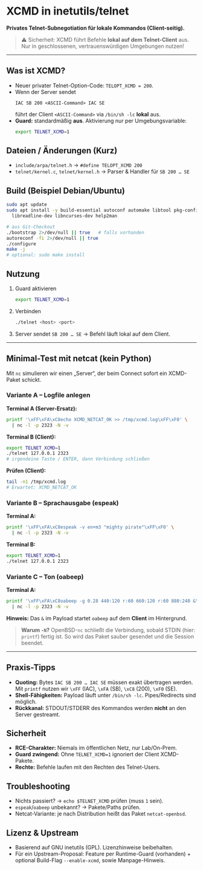 # XCMD in inetutils/telnet

**Privates Telnet-Subnegotiation für lokale Kommandos (Client-seitig).**

> ⚠️ Sicherheit: XCMD führt Befehle **lokal auf dem Telnet-Client** aus. Nur in geschlossenen, vertrauenswürdigen Umgebungen nutzen!

---

## Was ist XCMD?
- Neuer privater Telnet-Option-Code: `TELOPT_XCMD = 200`.
- Wenn der Server sendet
  ```
  IAC SB 200 <ASCII-Command> IAC SE
  ```
  führt der Client `<ASCII-Command>` via `/bin/sh -lc` **lokal** aus.
- **Guard:** standardmäßig **aus**. Aktivierung nur per Umgebungsvariable:
  ```bash
  export TELNET_XCMD=1
  ```

## Dateien / Änderungen (Kurz)
- `include/arpa/telnet.h` → `#define TELOPT_XCMD 200`
- `telnet/kernel.c`, `telnet/kernel.h` → Parser & Handler für `SB 200 … SE`

## Build (Beispiel Debian/Ubuntu)
```bash
sudo apt update
sudo apt install -y build-essential autoconf automake libtool pkg-config \
  libreadline-dev libncurses-dev help2man

# aus Git-Checkout
./bootstrap 2>/dev/null || true   # falls vorhanden
autoreconf -fi 2>/dev/null || true
./configure
make -j
# optional: sudo make install
```

## Nutzung
1. Guard aktivieren
   ```bash
   export TELNET_XCMD=1
   ```
2. Verbinden
   ```bash
   ./telnet <host> <port>
   ```
3. Server sendet `SB 200 … SE` → Befehl läuft lokal auf dem Client.

---

## Minimal-Test mit **netcat** (kein Python)
Mit `nc` simulieren wir einen „Server“, der beim Connect sofort ein XCMD-Paket schickt.

### Variante A – Logfile anlegen
**Terminal A (Server-Ersatz):**
```bash
printf '\xFF\xFA\xC8echo XCMD_NETCAT_OK >> /tmp/xcmd.log\xFF\xF0' \
  | nc -l -p 2323 -N -v
```

**Terminal B (Client):**
```bash
export TELNET_XCMD=1
./telnet 127.0.0.1 2323
# irgendeine Taste / ENTER, dann Verbindung schließen
```

**Prüfen (Client):**
```bash
tail -n1 /tmp/xcmd.log
# Erwartet: XCMD_NETCAT_OK
```

### Variante B – Sprachausgabe (espeak)
**Terminal A:**
```bash
printf '\xFF\xFA\xC8espeak -v en+m3 "mighty pirate"\xFF\xF0' \
  | nc -l -p 2323 -N -v
```
**Terminal B:**
```bash
export TELNET_XCMD=1
./telnet 127.0.0.1 2323
```

### Variante C – Ton (oabeep)
**Terminal A:**
```bash
printf '\xFF\xFA\xC8oabeep -g 0.28 440:120 r:60 660:120 r:60 880:240 &\xFF\xF0' \
  | nc -l -p 2323 -N -v
```
**Hinweis:** Das `&` im Payload startet `oabeep` auf dem **Client** im Hintergrund.

> **Warum `-N`?** OpenBSD-`nc` schließt die Verbindung, sobald STDIN (hier: `printf`) fertig ist. So wird das Paket sauber gesendet und die Session beendet.

---

## Praxis-Tipps
- **Quoting:** Bytes `IAC SB 200 … IAC SE` müssen exakt übertragen werden. Mit `printf` nutzen wir `\xFF` (IAC), `\xFA` (SB), `\xC8` (200), `\xF0` (SE).
- **Shell-Fähigkeiten:** Payload läuft unter `/bin/sh -lc`. Pipes/Redirects sind möglich.
- **Rückkanal:** STDOUT/STDERR des Kommandos werden **nicht** an den Server gestreamt.

## Sicherheit
- **RCE-Charakter:** Niemals im öffentlichen Netz, nur Lab/On-Prem.
- **Guard zwingend:** Ohne `TELNET_XCMD=1` ignoriert der Client XCMD-Pakete.
- **Rechte:** Befehle laufen mit den Rechten des Telnet-Users.

## Troubleshooting
- Nichts passiert? → `echo $TELNET_XCMD` prüfen (muss `1` sein).
- `espeak`/`oabeep` unbekannt? → Pakete/Paths prüfen.
- Netcat-Variante: je nach Distribution heißt das Paket `netcat-openbsd`.

## Lizenz & Upstream
- Basierend auf GNU inetutils (GPL). Lizenzhinweise beibehalten.
- Für ein Upstream-Proposal: Feature per Runtime-Guard (vorhanden) + optional Build-Flag `--enable-xcmd`, sowie Manpage-Hinweis.

